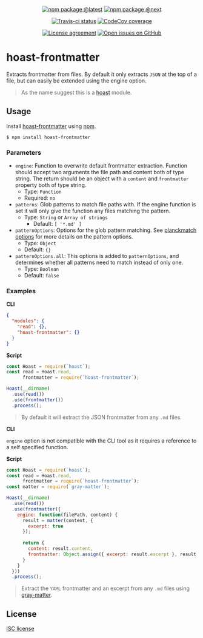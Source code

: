 <div align="center">
  
  [![npm package @latest](https://img.shields.io/npm/v/hoast-frontmatter.svg?label=npm@latest&style=flat-square&maxAge=3600)](https://npmjs.com/package/hoast-frontmatter)
  [![npm package @next](https://img.shields.io/npm/v/hoast-frontmatter/next.svg?label=npm@next&style=flat-square&maxAge=3600)](https://npmjs.com/package/hoast-frontmatter/v/next)
  
  [![Travis-ci status](https://img.shields.io/travis-ci/hoast/hoast-frontmatter.svg?branch=master&label=test%20status&style=flat-square&maxAge=3600)](https://travis-ci.org/hoast/hoast-frontmatter)
  [![CodeCov coverage](https://img.shields.io/codecov/c/github/hoast/hoast-frontmatter/master.svg?label=test%20coverage&style=flat-square&maxAge=3600)](https://codecov.io/gh/hoast/hoast-frontmatter)
  
  [![License agreement](https://img.shields.io/github/license/hoast/hoast-frontmatter.svg?style=flat-square&maxAge=86400)](https://github.com/hoast/hoast-frontmatter/blob/master/LICENSE)
  [![Open issues on GitHub](https://img.shields.io/github/issues/hoast/hoast-frontmatter.svg?style=flat-square&maxAge=86400)](https://github.com/hoast/hoast-frontmatter/issues)
  
</div>

# hoast-frontmatter

Extracts frontmatter from files. By default it only extracts `JSON` at the top of a file, but can easily be extended using the engine option.

> As the name suggest this is a [hoast](https://github.com/hoast/hoast#readme) module.

## Usage

Install [hoast-frontmatter](https://npmjs.com/package/hoast-frontmatter) using [npm](https://npmjs.com).

```
$ npm install hoast-frontmatter
```

### Parameters

* `engine`: Function to overwrite default frontmatter extraction. Function should accept two arguments the file path and content both of type string. The return should be an object with a `content` and `frontmatter` property both of type string.
  * Type: `Function`
  * Required: `no`
* `patterns`: Glob patterns to match file paths with. If the engine function is set it will only give the function any files matching the pattern.
  * Type: `String` or `Array of strings`
	* Default: `[ '*.md' ]`
* `patternOptions`: Options for the glob pattern matching. See [planckmatch options](https://github.com/redkenrok/node-planckmatch#options) for more details on the pattern options.
  * Type: `Object`
  * Default: `{}`
* `patternOptions.all`: This options is added to `patternOptions`, and determines whether all patterns need to match instead of only one.
  * Type: `Boolean`
  * Default: `false`

### Examples

**CLI**

```json
{
  "modules": {
    "read": {},
    "hoast-frontmatter": {}
  }
}
```

**Script**

```javascript
const Hoast = require(`hoast`);
const read = Hoast.read,
      frontmatter = require(`hoast-frontmatter`);

Hoast(__dirname)
  .use(read())
  .use(frontmatter())
  .process();
```

> By default it will extract the JSON frontmatter from any `.md` files.

**CLI**

`engine` option is not compatible with the CLI tool as it requires a reference to a self specified function.

**Script**

```javascript
const Hoast = require(`hoast`);
const read = Hoast.read,
      frontmatter = require(`hoast-frontmatter`);
const matter = require(`gray-matter`);

Hoast(__dirname)
  .use(read())
  .use(frontmatter({
    engine: function(filePath, content) {
      result = matter(content, {
        excerpt: true
      });
      
      return {
        content: result.content,
        frontmatter: Object.assign({ excerpt: result.excerpt }, result.data);
      }
    }
  }))
  .process();
```

> Extract the `YAML` frontmatter and an excerpt from any `.md` files using [gray-matter](https://github.com/jonschlinkert/gray-matter#readme).

## License

[ISC license](https://github.com/hoast/hoast-filter/blob/master/LICENSE)